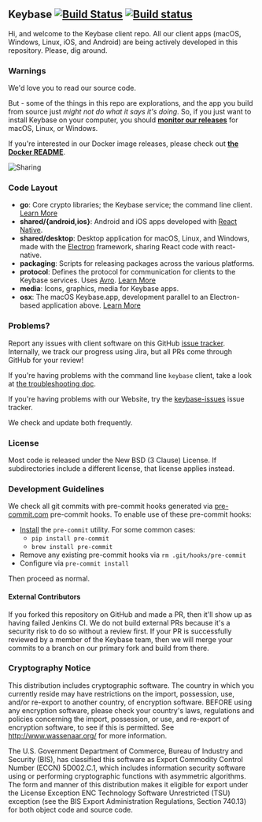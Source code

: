 ## Keybase [![Build Status](https://travis-ci.com/keybase/client.svg?branch=master)](https://travis-ci.org/keybase/client) [![Build status](https://ci.appveyor.com/api/projects/status/90mxorxtj6vixnum/branch/master?svg=true)](https://ci.appveyor.com/project/keybase/client-x5qrt/branch/master)

Hi, and welcome to the Keybase client repo. All our client apps (macOS,
Windows, Linux, iOS, and Android) are being actively developed in this
repository. Please, dig around.

### Warnings 

We'd love you to read our source code. 

But - some of the things in this repo are explorations, and the app you build
from source just _might not do what it says it's doing_. So, if you just want
to install Keybase on your computer, you should **[monitor our releases](https://keybase.io/download)** for macOS, Linux, or Windows.

If you're interested in our Docker image releases, please check out **[the Docker README](packaging/linux/docker/README.md)**.

![Sharing](https://keybase.io/images/github/repo_share.png?)

### Code Layout

- **go**: Core crypto libraries; the Keybase service; the command line client. [Learn More](go/README.md)
- **shared/{android,ios}**: Android and iOS apps developed with [React Native](https://facebook.github.io/react-native/).
- **shared/desktop**: Desktop application for macOS, Linux, and Windows, made with the [Electron](https://github.com/atom/electron) framework, sharing React code with react-native.
- **packaging**: Scripts for releasing packages across the various platforms.
- **protocol**: Defines the protocol for communication for clients to the Keybase services. Uses [Avro](http://avro.apache.org/docs/1.7.7/). [Learn More](protocol/README.md)
- **media**: Icons, graphics, media for Keybase apps.
- **osx**: The macOS Keybase.app, development parallel to an Electron-based application above. [Learn More](osx/README.md)

### Problems?

Report any issues with client software on this GitHub
[issue tracker](https://github.com/keybase/client/issues).
Internally, we track our progress using Jira, but all PRs come through GitHub
for your review!

If you're having problems with the command line `keybase` client, take a
look at [the troubleshooting doc](go/doc/troubleshooting.md).

If you're having problems with our Website, try the
[keybase-issues](https://github.com/keybase/keybase-issues) issue tracker.

We check and update both frequently.

### License

Most code is released under the New BSD (3 Clause) License. If subdirectories
include a different license, that license applies instead.

### Development Guidelines

We check all git commits with pre-commit hooks generated via
[pre-commit.com](http://pre-commit.com) pre-commit hooks.
To enable use of these pre-commit hooks:

- [Install](http://pre-commit.com/#install) the `pre-commit` utility. For some common cases:
  - `pip install pre-commit`
  - `brew install pre-commit`
- Remove any existing pre-commit hooks via `rm .git/hooks/pre-commit`
- Configure via `pre-commit install`

Then proceed as normal.

#### External Contributors

If you forked this repository on GitHub and made a PR, then it'll show up as
having failed Jenkins CI. We do not build external PRs because it's a security
risk to do so without a review first. If your PR is successfully reviewed by a
member of the Keybase team, then we will merge your commits to a branch on our
primary fork and build from there.

### Cryptography Notice

This distribution includes cryptographic software. The country in which you
currently reside may have restrictions on the import, possession, use, and/or
re-export to another country, of encryption software. BEFORE using any
encryption software, please check your country's laws, regulations and policies
concerning the import, possession, or use, and re-export of encryption
software, to see if this is permitted. See http://www.wassenaar.org/ for more
information.

The U.S. Government Department of Commerce, Bureau of Industry and Security
(BIS), has classified this software as Export Commodity Control Number (ECCN)
5D002.C.1, which includes information security software using or performing
cryptographic functions with asymmetric algorithms. The form and manner of this
distribution makes it eligible for export under the License Exception ENC
Technology Software Unrestricted (TSU) exception (see the BIS Export
Administration Regulations, Section 740.13) for both object code and source
code.

